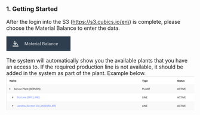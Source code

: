 ### 1. Getting Started

After the login into the S3 \(https://s3.cubics.io/en\) is complete, please choose the Material Balance to enter the data.

![](/assets/import45.png) 

The system will automatically show you the available plants that you have an access to. If the required production line is not available, it should be added in the system as part of the plant. Example below.
![](/assets/import49.png) 





